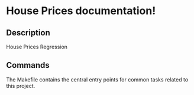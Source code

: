 # House Prices documentation!

## Description

House Prices Regression

## Commands

The Makefile contains the central entry points for common tasks related to this project.

